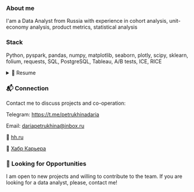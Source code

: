 ### About me
I'am a Data Analyst from Russia with experience in cohort analysis, unit-economy analysis, product metrics, statistical analysis
### Stack
Python, pyspark, pandas, numpy, matplotlib, seaborn, plotly, scipy, sklearn, folium, requests, SQL, PostgreSQL, Tableau, A/B tests, ICE, RICE

<details>
  <summary>📃 Resume </summary>
  
### Education
  
- 🎓 **Economist** 
- 📆 2018 - 2022
- 📍 **Financial University under the Government of the Russian Federation, Moscow**
 
 ### Courses

- 🎓 **Data Analyst**
- 📆 Apr.2023 - Apr.2024
- 📍 **Yandex.Praktikum**
  
### Experience

- 👩‍💻 **Data analyst**
- 📆 Jun.2024 - now
- 📍 **Bell Integrator, Moscow**

----------------------------------

- 👩‍💻 **Consultant**
- 📆 Jun.2021 - Jan.2023
- 📍 **Technologies of Trust, Moscow**


</details>

### 📬 Connection
Contact me to discuss projects and co-operation:

Telegram: https://t.me/petrukhinadaria

Email: dariapetrukhina@inbox.ru

📜 [hh.ru](https://hh.ru/applicant/resumes/view?resume=b4f7dc5fff081743460039ed1f4b417655624d)

📜 [Хабр Карьера](https://career.habr.com/dariasearchjob)

### 🚀 Looking for Opportunities
I am open to new projects and willing to contribute to the team. If you are looking for a data analyst, please, contact me!
